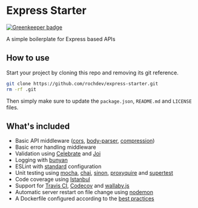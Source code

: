# Express Starter

[![Greenkeeper badge](https://badges.greenkeeper.io/rochdev/express-starter.svg)](https://greenkeeper.io/)

A simple boilerplate for Express based APIs

## How to use

Start your project by cloning this repo and removing its git reference.

```sh
git clone https://github.com/rochdev/express-starter.git
rm -rf .git
```

Then simply make sure to update the `package.json`, `README.md` and `LICENSE` files.

## What's included

* Basic API middleware ([cors](https://github.com/expressjs/cors), [body-parser](https://github.com/expressjs/body-parser), [compression](https://github.com/expressjs/compression))
* Basic error handling middleware
* Validation using [Celebrate](https://github.com/continuationlabs/celebrate) and [Joi](https://github.com/hapijs/joi)
* Logging with [bunyan](https://github.com/trentm/node-bunyan)
* ESLint with [standard](https://github.com/feross/eslint-config-standard) configuration
* Unit testing using [mocha](https://mochajs.org/), [chai](http://chaijs.com/), [sinon](http://sinonjs.org/), [proxyquire](https://github.com/thlorenz/proxyquire) and [supertest](https://github.com/visionmedia/supertest)
* Code coverage using [Istanbul](https://istanbul.js.org/)
* Support for [Travis CI](https://travis-ci.org/), [Codecov](https://codecov.io/) and [wallaby.js](https://wallabyjs.com/)
* Automatic server restart on file change using [nodemon](https://nodemon.io/)
* A Dockerfile configured according to the [best practices](https://github.com/nodejs/docker-node/blob/master/docs/BestPractices.md)
